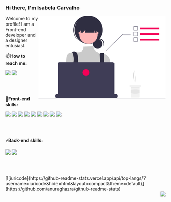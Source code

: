 ### Hi there, I'm Isabela Carvalho

<img src="https://raw.githubusercontent.com/isferrei/isferrei/main/undraw_dev_focus_re_6iwt.svg" min-width="400px" max-width="400px" width="400px" align="right" alt="Computador iuriCode">


Welcome to my profile! I am a Front-end developer and a designer entusiast.
<p align="left">
 📫<b>How to reach me:</b>
</p>
  <a href="https://www.linkedin.com/in/isabeladcarvalho/" alt="Linkedin" target="_blank">
  <img blank='' src="https://img.shields.io/badge/-Linkedin-0e76a8?style=flat-square&logo=Linkedin&logoColor=white&link=LINK-DO-SEU-LINKEDIN" /></a>

  <a href="https://api.whatsapp.com/send?phone=5524999158955" alt="WhatsApp" target="_blank">
  <img src="https://img.shields.io/badge/-WhatsApp-25d366?style=flat-square&labelColor=25d366&logo=whatsapp&logoColor=white&link=API-DO-SEU-WHATSAPP"/></a>

<br><br>

<p align="left">🦄<b>Front-end skills:</b></p>
 <div> 
  <img blank='' src="https://img.shields.io/badge/React-2f3e46?style=for-the-badge&logo=react&logoColor=61DAFB" />
  <img blank='' src="https://img.shields.io/badge/Vue.js-2f3e46?style=for-the-badge&logo=vue.js&logoColor=4FC08D" />
  <img blank='' src="https://img.shields.io/badge/JavaScript-2f3e46?style=for-the-badge&logo=javascript&logoColor=gold" />
  <img blank='' src="https://img.shields.io/badge/TypeScript-2f3e46?style=for-the-badge&logo=typescript&logoColor=blue" />
  <img blank='' src="https://img.shields.io/badge/HTML5-2f3e46?style=for-the-badge&logo=html5&logoColor=orange"/>
  <img blank='' src="https://img.shields.io/badge/CSS3-2f3e46?style=for-the-badge&logo=css3&logoColor=green" />
  <img blank='' src="https://img.shields.io/badge/Sass-2f3e46?style=for-the-badge&logo=sass&logoColor=FD406A" />
  <img blank='' src="https://img.shields.io/badge/Bootstrap-2f3e46?style=for-the-badge&logo=bootstrap&logoColor=a65ce6" />
  <img blank='' src="https://img.shields.io/badge/Tailwind_CSS-2f3e46?style=for-the-badge&logo=tailwind-css&logoColor=53cbcf" />
</div>

<br><br>

<p align="left">⚡<b>Back-end skills:</b></p>
<div> 
  <img blank='' src="https://img.shields.io/badge/PHP-2f3e46?style=for-the-badge&logo=php&logoColor=B49cec" />
  <img blank='' src="https://img.shields.io/badge/Node.js-2f3e46?style=for-the-badge&logo=node.js&logoColor=40FD61" />
</div>

<br><br>

<div align="left">
[![iuricode](https://github-readme-stats.vercel.app/api/top-langs/?username=iuricode&hide=html&layout=compact&theme=default)](https://github.com/anuraghazra/github-readme-stats)
</div>
<div align="right">
<img src="https://github-readme-stats.vercel.app/api?username=isferrei&show_icons=true&title_color=5ce1e6&text_color=fff&icon_color=48cae4&bg_color=2f3e46&cache_seconds=2300"/>
</div>



<!--
**isferrei/isferrei** is a ✨ _special_ ✨ repository because its `README.md` (this file) appears on your GitHub profile.

Here are some ideas to get you started:

- 🔭 I’m currently working on ...
- 🌱 I’m currently learning ...
- 👯 I’m looking to collaborate on ...
- 🤔 I’m looking for help with ...
- 💬 Ask me about ...
- 📫 How to reach me: ...
- 😄 Pronouns: ...
- ⚡ Fun fact: ...
-->
